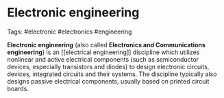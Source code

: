 # Electronic engineering

Tags: #electronic #electronics #engineering 

**Electronic engineering** (also called **Electronics and Communications engineering**) is an [[electrical engineering]] discipline which utilizes nonlinear and active electrical components (such as semiconductor devices, especially transistors and diodes) to design electronic circuits, devices, integrated circuits and their systems. The discipline typically also designs passive electrical components, usually based on printed circuit boards. 